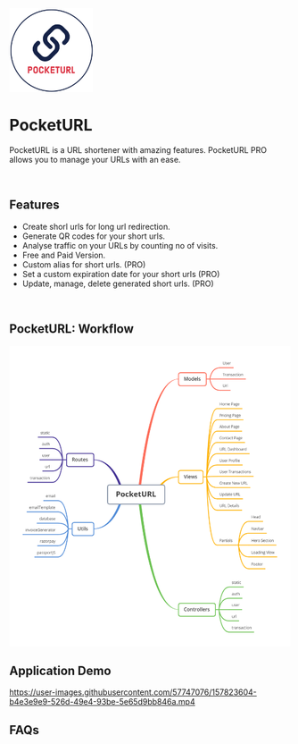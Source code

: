 <img src="/public/images/logo/PocketURL.png" width="150" height="150" />

# PocketURL

PocketURL is a URL shortener with amazing features. PocketURL PRO allows you to manage your URLs with an ease.

<br/>

## Features

* Create shorl urls for long url redirection.
* Generate QR codes for your short urls.
* Analyse traffic on your URLs by counting no of visits.
* Free and Paid Version.
* Custom alias for short urls. (PRO)
* Set a custom expiration date for your short urls (PRO)
* Update, manage, delete generated short urls. (PRO)

<br/>

## PocketURL: Workflow

<img src="/PocketURL.png"/>

<br/>

## Application Demo

https://user-images.githubusercontent.com/57747076/157823604-b4e3e9e9-526d-49e4-93be-5e65d9bb846a.mp4

## FAQs


